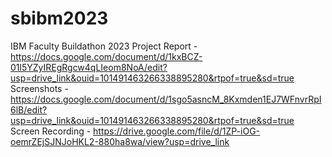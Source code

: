 # sbibm2023
IBM Faculty Buildathon 2023
Project Report - https://docs.google.com/document/d/1kxBCZ-01l5YZyIREgRgcw4qLIeom8NoA/edit?usp=drive_link&ouid=101491463266338895280&rtpof=true&sd=true
Screenshots - https://docs.google.com/document/d/1sgo5asncM_8Kxmden1EJ7WFnvrRpI6lB/edit?usp=drive_link&ouid=101491463266338895280&rtpof=true&sd=true
Screen Recording - https://drive.google.com/file/d/1ZP-iOG-oemrZEjSJNJoHKL2-880ha8wa/view?usp=drive_link

